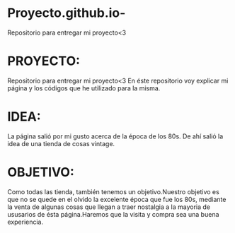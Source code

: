 # Proyecto.github.io-
Repositorio para entregar mi proyecto&lt;3
# PROYECTO:
Repositorio para entregar mi proyecto<3 En éste repositorio voy explicar mi página y los códigos que he utilizado para la misma.
# IDEA:
La página salió por mi gusto acerca de la época de los 80s. De ahí salió la idea de una tienda de cosas vintage.
# OBJETIVO:
Como todas las tienda, también tenemos un objetivo.Nuestro objetivo es que no se quede en el olvido la excelente época que fue los 80s, mediante la venta de algunas cosas que llegan a traer nostalgia a la mayoria de ususarios de ésta página.Haremos que la visita y compra sea una buena experiencia.